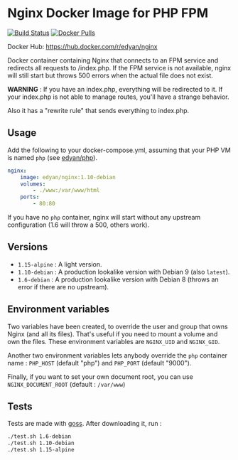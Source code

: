 # Nginx Docker Image for PHP FPM
[![Build Status](https://travis-ci.com/edyan/docker-nginx.svg?branch=master)](https://travis-ci.com/edyan/docker-nginx)
[![Docker Pulls](https://img.shields.io/docker/pulls/edyan/nginx.svg)](https://hub.docker.com/r/edyan/nginx/)

Docker Hub: https://hub.docker.com/r/edyan/nginx

Docker container containing Nginx that connects to an FPM service and redirects
all requests to /index.php. 
If the FPM service is not available, nginx will still start but throws 
500 errors when the actual file does not exist.

**WARNING** : If you have an index.php, everything will be redirected to it. If your index.php
is not able to manage routes, you'll have a strange behavior. 

Also it has a "rewrite rule" that sends everything to index.php.

## Usage
Add the following to your docker-compose.yml, assuming that your PHP VM is named `php` (see  [edyan/php](https://github.com/edyan/docker-php)).

```yaml
nginx:
    image: edyan/nginx:1.10-debian
    volumes:
        - ./www:/var/www/html
    ports:
        - 80:80
```

If you have no `php` container, nginx will start without any upstream configuration (1.6 will throw a 500, others work).


## Versions
* `1.15-alpine` : A light version.
* `1.10-debian` : A production lookalike version with Debian 9 (also `latest`).
* `1.6-debian` : A production lookalike version with Debian 8 (throws an error if there are no upstream).


## Environment variables
Two variables have been created, to override the user and group that owns Nginx (and all its files). That's useful if you need to mount a volume and own the files. These environment variables are `NGINX_UID` and `NGINX_GID`.

Another two environment variables lets anybody override the `php` container name : `PHP_HOST` (default "php") and `PHP_PORT` (default "9000").

Finally, if you want to set your own document root, you can use `NGINX_DOCUMENT_ROOT` (default : `/var/www`)


## Tests
Tests are made with [goss](https://github.com/aelsabbahy/goss). After downloading it, run :
```bash
./test.sh 1.6-debian
./test.sh 1.10-debian
./test.sh 1.15-alpine
```
